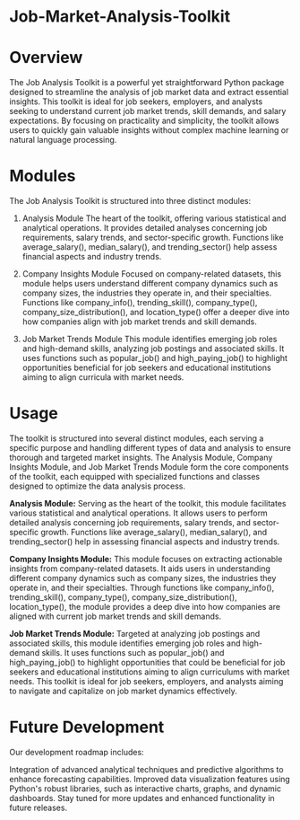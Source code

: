 # Job-Market-Analysis-Toolkit

# Overview
The Job Analysis Toolkit is a powerful yet straightforward Python package designed to streamline the analysis of job market data and extract essential insights. This toolkit is ideal for job seekers, employers, and analysts seeking to understand current job market trends, skill demands, and salary expectations. By focusing on practicality and simplicity, the toolkit allows users to quickly gain valuable insights without complex machine learning or natural language processing.

# Modules
The Job Analysis Toolkit is structured into three distinct modules:

1. Analysis Module The heart of the toolkit, offering various statistical and analytical operations. It provides detailed analyses concerning job requirements, salary trends, and sector-specific growth. Functions like average_salary(), median_salary(), and trending_sector() help assess financial aspects and industry trends.

2. Company Insights Module Focused on company-related datasets, this module helps users understand different company dynamics such as company sizes, the industries they operate in, and their specialties. Functions like company_info(), trending_skill(), company_type(), company_size_distribution(), and location_type() offer a deeper dive into how companies align with job market trends and skill demands.

3. Job Market Trends Module This module identifies emerging job roles and high-demand skills, analyzing job postings and associated skills. It uses functions such as popular_job() and high_paying_job() to highlight opportunities beneficial for job seekers and educational institutions aiming to align curricula with market needs.

# Usage
The toolkit is structured into several distinct modules, each serving a specific purpose and handling different types of data and analysis to ensure thorough and targeted market insights. The Analysis Module, Company Insights Module, and Job Market Trends Module form the core components of the toolkit, each equipped with specialized functions and classes designed to optimize the data analysis process.

**Analysis Module:** Serving as the heart of the toolkit, this module facilitates various statistical and analytical operations. It allows users to perform detailed analysis concerning job requirements, salary trends, and sector-specific growth. Functions like average_salary(), median_salary(), and trending_sector() help in assessing financial aspects and industry trends.

**Company Insights Module:** This module focuses on extracting actionable insights from company-related datasets. It aids users in understanding different company dynamics such as company sizes, the industries they operate in, and their specialties. Through functions like company_info(), trending_skill(), company_type(), company_size_distribution(), location_type(), the module provides a deep dive into how companies are aligned with current job market trends and skill demands.

**Job Market Trends Module:** Targeted at analyzing job postings and associated skills, this module identifies emerging job roles and high-demand skills. It uses functions such as popular_job() and high_paying_job() to highlight opportunities that could be beneficial for job seekers and educational institutions aiming to align curriculums with market needs. This toolkit is ideal for job seekers, employers, and analysts aiming to navigate and capitalize on job market dynamics effectively.

# Future Development
Our development roadmap includes:

Integration of advanced analytical techniques and predictive algorithms to enhance forecasting capabilities. Improved data visualization features using Python's robust libraries, such as interactive charts, graphs, and dynamic dashboards. Stay tuned for more updates and enhanced functionality in future releases.
